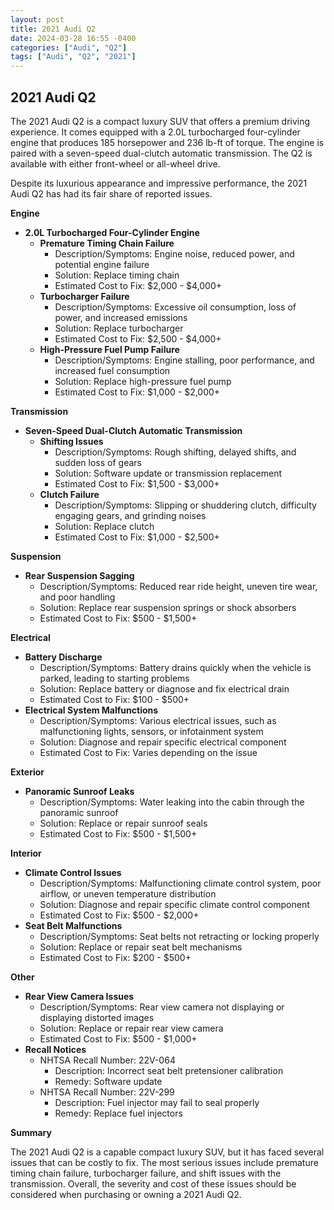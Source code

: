 ```yaml
---
layout: post
title: 2021 Audi Q2
date: 2024-03-28 16:55 -0400
categories: ["Audi", "Q2"]
tags: ["Audi", "Q2", "2021"]
---
```

## 2021 Audi Q2

The 2021 Audi Q2 is a compact luxury SUV that offers a premium driving experience. It comes equipped with a 2.0L turbocharged four-cylinder engine that produces 185 horsepower and 236 lb-ft of torque. The engine is paired with a seven-speed dual-clutch automatic transmission. The Q2 is available with either front-wheel or all-wheel drive.

Despite its luxurious appearance and impressive performance, the 2021 Audi Q2 has had its fair share of reported issues.

**Engine**

* **2.0L Turbocharged Four-Cylinder Engine**
    * **Premature Timing Chain Failure**
        * Description/Symptoms: Engine noise, reduced power, and potential engine failure
        * Solution: Replace timing chain
        * Estimated Cost to Fix: $2,000 - $4,000+
    * **Turbocharger Failure**
        * Description/Symptoms: Excessive oil consumption, loss of power, and increased emissions
        * Solution: Replace turbocharger
        * Estimated Cost to Fix: $2,500 - $4,000+
    * **High-Pressure Fuel Pump Failure**
        * Description/Symptoms: Engine stalling, poor performance, and increased fuel consumption
        * Solution: Replace high-pressure fuel pump
        * Estimated Cost to Fix: $1,000 - $2,000+

**Transmission**

* **Seven-Speed Dual-Clutch Automatic Transmission**
    * **Shifting Issues**
        * Description/Symptoms: Rough shifting, delayed shifts, and sudden loss of gears
        * Solution: Software update or transmission replacement
        * Estimated Cost to Fix: $1,500 - $3,000+
    * **Clutch Failure**
        * Description/Symptoms: Slipping or shuddering clutch, difficulty engaging gears, and grinding noises
        * Solution: Replace clutch
        * Estimated Cost to Fix: $1,000 - $2,500+

**Suspension**

* **Rear Suspension Sagging**
    * Description/Symptoms: Reduced rear ride height, uneven tire wear, and poor handling
    * Solution: Replace rear suspension springs or shock absorbers
    * Estimated Cost to Fix: $500 - $1,500+

**Electrical**

* **Battery Discharge**
    * Description/Symptoms: Battery drains quickly when the vehicle is parked, leading to starting problems
    * Solution: Replace battery or diagnose and fix electrical drain
    * Estimated Cost to Fix: $100 - $500+
* **Electrical System Malfunctions**
    * Description/Symptoms: Various electrical issues, such as malfunctioning lights, sensors, or infotainment system
    * Solution: Diagnose and repair specific electrical component
    * Estimated Cost to Fix: Varies depending on the issue

**Exterior**

* **Panoramic Sunroof Leaks**
    * Description/Symptoms: Water leaking into the cabin through the panoramic sunroof
    * Solution: Replace or repair sunroof seals
    * Estimated Cost to Fix: $500 - $1,500+

**Interior**

* **Climate Control Issues**
    * Description/Symptoms: Malfunctioning climate control system, poor airflow, or uneven temperature distribution
    * Solution: Diagnose and repair specific climate control component
    * Estimated Cost to Fix: $500 - $2,000+
* **Seat Belt Malfunctions**
    * Description/Symptoms: Seat belts not retracting or locking properly
    * Solution: Replace or repair seat belt mechanisms
    * Estimated Cost to Fix: $200 - $500+

**Other**

* **Rear View Camera Issues**
    * Description/Symptoms: Rear view camera not displaying or displaying distorted images
    * Solution: Replace or repair rear view camera
    * Estimated Cost to Fix: $500 - $1,000+
* **Recall Notices**
    * NHTSA Recall Number: 22V-064
        * Description: Incorrect seat belt pretensioner calibration
        * Remedy: Software update
    * NHTSA Recall Number: 22V-299
        * Description: Fuel injector may fail to seal properly
        * Remedy: Replace fuel injectors

**Summary**

The 2021 Audi Q2 is a capable compact luxury SUV, but it has faced several issues that can be costly to fix. The most serious issues include premature timing chain failure, turbocharger failure, and shift issues with the transmission. Overall, the severity and cost of these issues should be considered when purchasing or owning a 2021 Audi Q2.
